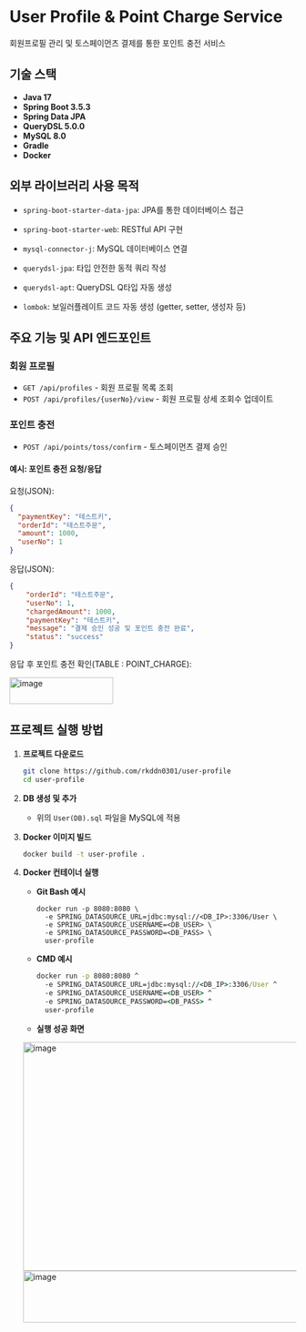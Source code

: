 # User Profile & Point Charge Service

회원프로필 관리 및 토스페이먼츠 결제를 통한 포인트 충전 서비스

## 기술 스택

- **Java 17**
- **Spring Boot 3.5.3**
- **Spring Data JPA**
- **QueryDSL 5.0.0**
- **MySQL 8.0**
- **Gradle**
- **Docker**

## 외부 라이브러리 사용 목적

- `spring-boot-starter-data-jpa`: JPA를 통한 데이터베이스 접근
- `spring-boot-starter-web`: RESTful API 구현

- `mysql-connector-j`: MySQL 데이터베이스 연결
- `querydsl-jpa`: 타입 안전한 동적 쿼리 작성
- `querydsl-apt`: QueryDSL Q타입 자동 생성
- `lombok`: 보일러플레이트 코드 자동 생성 (getter, setter, 생성자 등)

## 주요 기능 및 API 엔드포인트

### 회원 프로필

- `GET /api/profiles` - 회원 프로필 목록 조회
- `POST /api/profiles/{userNo}/view` - 회원 프로필 상세 조회수 업데이트

### 포인트 충전

- `POST /api/points/toss/confirm` - 토스페이먼츠 결제 승인

#### 예시: 포인트 충전 요청/응답

요청(JSON):

```json
{
  "paymentKey": "테스트키",
  "orderId": "테스트주문",
  "amount": 1000,
  "userNo": 1
}
```

응답(JSON):

```json
{
    "orderId": "테스트주문",
    "userNo": 1,
    "chargedAmount": 1000,
    "paymentKey": "테스트키",
    "message": "결제 승인 성공 및 포인트 충전 완료",
    "status": "success"
}
```

응답 후 포인트 충전 확인(TABLE : POINT_CHARGE):

<img width="182" height="47" alt="image" src="https://github.com/user-attachments/assets/4e200bea-b5b4-4cde-a9cc-5c630c9af9c3" />


## 프로젝트 실행 방법

1. **프로젝트 다운로드**

   ```bash
   git clone https://github.com/rkddn0301/user-profile
   cd user-profile
   ```

2. **DB 생성 및 추가**

   - 위의 `User(DB).sql` 파일을 MySQL에 적용

3. **Docker 이미지 빌드**

   ```bash
   docker build -t user-profile .
   ```

4. **Docker 컨테이너 실행**

   - **Git Bash 예시**
     ```gitbash
     docker run -p 8080:8080 \
       -e SPRING_DATASOURCE_URL=jdbc:mysql://<DB_IP>:3306/User \
       -e SPRING_DATASOURCE_USERNAME=<DB_USER> \
       -e SPRING_DATASOURCE_PASSWORD=<DB_PASS> \
       user-profile
     ```

   - **CMD 예시**
     ```cmd
     docker run -p 8080:8080 ^
       -e SPRING_DATASOURCE_URL=jdbc:mysql://<DB_IP>:3306/User ^
       -e SPRING_DATASOURCE_USERNAME=<DB_USER> ^
       -e SPRING_DATASOURCE_PASSWORD=<DB_PASS> ^
       user-profile
     ```


   - **실행 성공 화면**
   <img width="568" height="402" alt="image" src="https://github.com/user-attachments/assets/e50c9370-02ac-4885-a6b4-7b1d6f852c68" />
   <img width="566" height="91" alt="image" src="https://github.com/user-attachments/assets/7ceb2088-7ac7-4f1b-a01d-6ab1daa47d00" />


    

